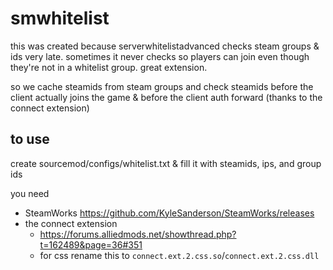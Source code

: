 # smwhitelist

this was created because serverwhitelistadvanced checks steam groups & ids very late. sometimes it never checks so players can join even though they're not in a whitelist group. great extension.

so we cache steamids from steam groups and check steamids before the client actually joins the game & before the client auth forward (thanks to the connect extension)

## to use
create sourcemod/configs/whitelist.txt & fill it with steamids, ips, and group ids

you need
- SteamWorks https://github.com/KyleSanderson/SteamWorks/releases
- the connect extension
  - https://forums.alliedmods.net/showthread.php?t=162489&page=36#351
  - for css rename this to `connect.ext.2.css.so`/`connect.ext.2.css.dll`

